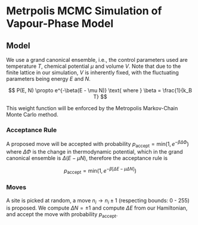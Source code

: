 # Metrpolis MCMC Simulation of Vapour-Phase Model

## Model

We use a grand canonical ensemble, i.e., the control parameters used are temperature $T$, chemical potential $\mu$ and volume $V$. Note that due to the finite lattice in our simulation, $V$ is inherently fixed, with the fluctuating parameters being energy $E$ and $N$.

$$
P(E, N) \propto e^{-\beta(E - \mu N)} \text{  where  } \beta = \frac{1}{k_B T}
$$

This weight function will be enforced by the Metropolis Markov-Chain Monte Carlo method.

### Acceptance Rule

A proposed move will be accepted with probability $p_\text{accept} = \text{min} (1, e^{-\beta \Delta \Phi})$ where $\Delta\Phi$ is the change in thermodynamic potential, which in the grand canonical ensemble is $\Delta(E - \mu  N)$, therefore the acceptance rule is

$$
p_\text{accept} = \text{min}(1, e^{-\beta[\Delta E - \mu \Delta N]})
$$

### Moves

A site is picked at random, a move $n_i \rightarrow n_i \pm 1$ (respecting bounds: 0 - 255) is proposed. We compute $\Delta N = \pm 1$ and compute $\Delta E$ from our Hamiltonian, and accept the move with probability $p_\text{accept}$.

